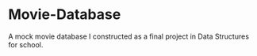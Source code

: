 # Movie-Database
A mock movie database I constructed as a final project in Data Structures for school. 
